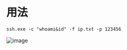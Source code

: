 # 用法
```
ssh.exe -c "whoami&id" -f ip.txt -p 123456
```
![image](https://user-images.githubusercontent.com/33044636/206370911-130d40ac-c7bf-4061-854d-b62d97d70265.png)
